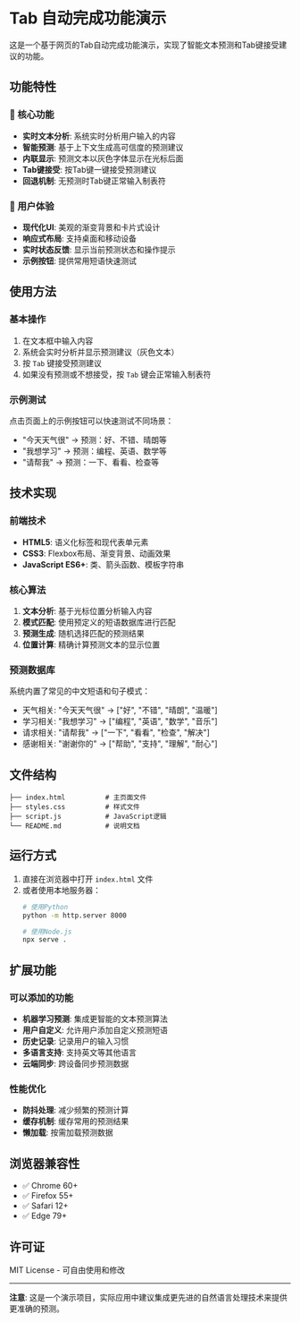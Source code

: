 # Tab 自动完成功能演示

这是一个基于网页的Tab自动完成功能演示，实现了智能文本预测和Tab键接受建议的功能。

## 功能特性

### 🎯 核心功能
- **实时文本分析**: 系统实时分析用户输入的内容
- **智能预测**: 基于上下文生成高可信度的预测建议
- **内联显示**: 预测文本以灰色字体显示在光标后面
- **Tab键接受**: 按Tab键一键接受预测建议
- **回退机制**: 无预测时Tab键正常输入制表符

### 🎨 用户体验
- **现代化UI**: 美观的渐变背景和卡片式设计
- **响应式布局**: 支持桌面和移动设备
- **实时状态反馈**: 显示当前预测状态和操作提示
- **示例按钮**: 提供常用短语快速测试

## 使用方法

### 基本操作
1. 在文本框中输入内容
2. 系统会实时分析并显示预测建议（灰色文本）
3. 按 `Tab` 键接受预测建议
4. 如果没有预测或不想接受，按 `Tab` 键会正常输入制表符

### 示例测试
点击页面上的示例按钮可以快速测试不同场景：
- "今天天气很" → 预测：好、不错、晴朗等
- "我想学习" → 预测：编程、英语、数学等
- "请帮我" → 预测：一下、看看、检查等

## 技术实现

### 前端技术
- **HTML5**: 语义化标签和现代表单元素
- **CSS3**: Flexbox布局、渐变背景、动画效果
- **JavaScript ES6+**: 类、箭头函数、模板字符串

### 核心算法
1. **文本分析**: 基于光标位置分析输入内容
2. **模式匹配**: 使用预定义的短语数据库进行匹配
3. **预测生成**: 随机选择匹配的预测结果
4. **位置计算**: 精确计算预测文本的显示位置

### 预测数据库
系统内置了常见的中文短语和句子模式：
- 天气相关: "今天天气很" → ["好", "不错", "晴朗", "温暖"]
- 学习相关: "我想学习" → ["编程", "英语", "数学", "音乐"]
- 请求相关: "请帮我" → ["一下", "看看", "检查", "解决"]
- 感谢相关: "谢谢你的" → ["帮助", "支持", "理解", "耐心"]

## 文件结构

```
├── index.html          # 主页面文件
├── styles.css          # 样式文件
├── script.js           # JavaScript逻辑
└── README.md           # 说明文档
```

## 运行方式

1. 直接在浏览器中打开 `index.html` 文件
2. 或者使用本地服务器：
   ```bash
   # 使用Python
   python -m http.server 8000
   
   # 使用Node.js
   npx serve .
   ```

## 扩展功能

### 可以添加的功能
- **机器学习预测**: 集成更智能的文本预测算法
- **用户自定义**: 允许用户添加自定义预测短语
- **历史记录**: 记录用户的输入习惯
- **多语言支持**: 支持英文等其他语言
- **云端同步**: 跨设备同步预测数据

### 性能优化
- **防抖处理**: 减少频繁的预测计算
- **缓存机制**: 缓存常用的预测结果
- **懒加载**: 按需加载预测数据

## 浏览器兼容性

- ✅ Chrome 60+
- ✅ Firefox 55+
- ✅ Safari 12+
- ✅ Edge 79+

## 许可证

MIT License - 可自由使用和修改

---

**注意**: 这是一个演示项目，实际应用中建议集成更先进的自然语言处理技术来提供更准确的预测。 